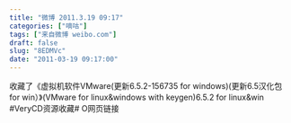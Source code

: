 ```yaml
---
title: "微博 2011.3.19 09:17"
categories: ["嘀咕"]
tags: ["来自微博 weibo.com"]
draft: false
slug: "8EDMVc"
date: "2011-03-19 09:17:00"
---
```


<p>收藏了《虚拟机软件VMware(更新6.5.2-156735 for windows)(更新6.5汉化包for win）》(VMware for linux&windows with keygen)6.5.2 for linux&win #VeryCD资源收藏# O网页链接 ​​​​</p>
